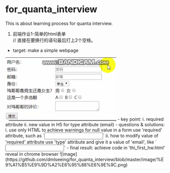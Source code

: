 # for_quanta_interview
This is about learning process for quanta interview.

1. 前端作业1-简单的html表单  
// 直接在要换行的语句最后打上2个空格。  
- target: make a simple webpage  
<img src='https://github.com/dmlseeing/for_quanta_interview/blob/master/image/first_homework.png' width=350px height=200px>   
- key point:  
i. required attribute  
ii. new value in H5 for type attribute (email)  
- questions & solutions:  
i. use only HTML to achieve warnings for null value in a form  
use 'required' attribute, such as `<input type='text' required>`  
ii. how to modify value of 'required' attribute  
use 'type' attribute and give it a value of 'email', like `<input type='required' required>`  
- final result:   
achieve code in 'thi_first_hw.html'  
reveal in chrome browser  
![image](https://github.com/dmlseeing/for_quanta_interview/blob/master/image/%E9%A1%B5%E9%9D%A2%E6%95%88%E6%9E%9C.png)  

